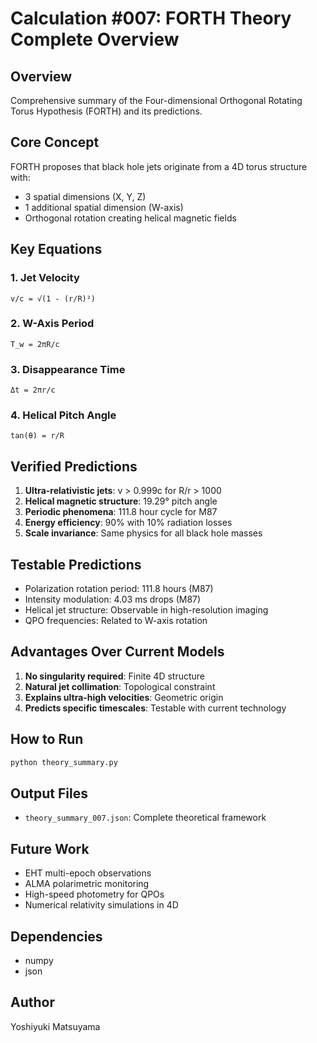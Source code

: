 # Calculation #007: FORTH Theory Complete Overview

## Overview

Comprehensive summary of the Four-dimensional Orthogonal Rotating Torus Hypothesis (FORTH) and its predictions.

## Core Concept

FORTH proposes that black hole jets originate from a 4D torus structure with:
- 3 spatial dimensions (X, Y, Z)
- 1 additional spatial dimension (W-axis)
- Orthogonal rotation creating helical magnetic fields

## Key Equations

### 1. Jet Velocity
```
v/c = √(1 - (r/R)²)
```

### 2. W-Axis Period
```
T_w = 2πR/c
```

### 3. Disappearance Time
```
Δt = 2πr/c
```

### 4. Helical Pitch Angle
```
tan(θ) = r/R
```

## Verified Predictions

1. **Ultra-relativistic jets**: v > 0.999c for R/r > 1000
2. **Helical magnetic structure**: 19.29° pitch angle
3. **Periodic phenomena**: 111.8 hour cycle for M87
4. **Energy efficiency**: 90% with 10% radiation losses
5. **Scale invariance**: Same physics for all black hole masses

## Testable Predictions

- Polarization rotation period: 111.8 hours (M87)
- Intensity modulation: 4.03 ms drops (M87)
- Helical jet structure: Observable in high-resolution imaging
- QPO frequencies: Related to W-axis rotation

## Advantages Over Current Models

1. **No singularity required**: Finite 4D structure
2. **Natural jet collimation**: Topological constraint
3. **Explains ultra-high velocities**: Geometric origin
4. **Predicts specific timescales**: Testable with current technology

## How to Run

```bash
python theory_summary.py
```

## Output Files

- `theory_summary_007.json`: Complete theoretical framework

## Future Work

- EHT multi-epoch observations
- ALMA polarimetric monitoring
- High-speed photometry for QPOs
- Numerical relativity simulations in 4D

## Dependencies

- numpy
- json

## Author

Yoshiyuki Matsuyama